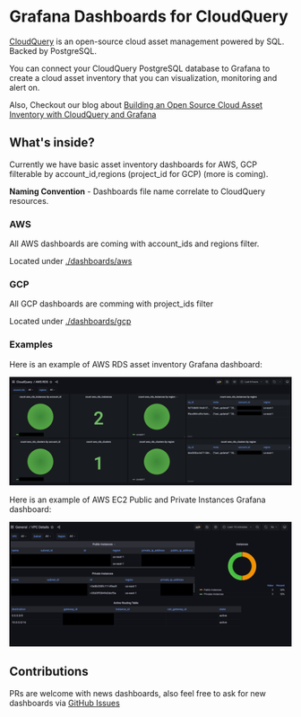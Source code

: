 # Grafana Dashboards for CloudQuery

[CloudQuery](https://github.com/cloudquery/cloudquery) is an open-source cloud asset management powered by SQL. Backed by PostgreSQL.

You can connect your CloudQuery PostgreSQL database to Grafana to create a cloud asset inventory that you can visualization, monitoring and alert on.

Also, Checkout our blog about [Building an Open Source Cloud Asset Inventory with CloudQuery and Grafana](https://www.cloudquery.io/blog/open-source-cloud-asset-inventory-with-cloudquery-and-grafana)

## What's inside?

Currently we have basic asset inventory dashboards for AWS, GCP filterable by account_id,regions (project_id for GCP) (more is coming).

**Naming Convention** - Dashboards file name correlate to CloudQuery resources.

### AWS

All AWS dashboards are coming with account_ids and regions filter.

Located under [./dashboards/aws](./dashboards/aws)

### GCP

All GCP dashboards are comming with project_ids filter

Located under [./dashboards/gcp](./dashboards/gcp)

### Examples

Here is an example of AWS RDS asset inventory Grafana dashboard:

![AWS RDS CloudQuery Grafana Dashboard](images/aws_rds_grafana_dashboard.png)


Here is an example of AWS EC2 Public and Private Instances Grafana dashboard:

![AWS EC2 Public/Private Instances](images/aws_public_private_ec2_instances.png)

## Contributions

PRs are welcome with news dashboards, also feel free to ask for new dashboards via [GitHub Issues](https://github.com/cloudquery/grafana-dashboards)

